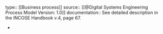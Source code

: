 type:: [[Business process]]
source:: [[@Digital Systems Engineering Process Model Version: 1.0]]
documentation:: See detailed description in the INCOSE Handbook v.4, page 67.

-